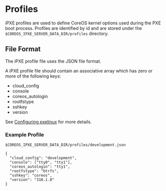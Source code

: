 # Profiles

iPXE profiles are used to define CoreOS kernel options used during the PXE boot process. Profiles are identified by id and are stored under the `$COREOS_IPXE_SERVER_DATA_DIR/profiles` directory.

## File Format

The iPXE profile file uses the JSON file format.

A iPXE profile file should contain an associative array which has zero or more of the following keys:

* cloud_config
* console
* coreos_autologin
* rootfstype
* sshkey
* version

See [Configuring pxelinux](https://coreos.com/docs/running-coreos/bare-metal/booting-with-pxe/#configuring-pxelinux) for more details.

### Example Profile

```
$COREOS_IPXE_SERVER_DATA_DIR/profiles/development.json
```

```
{
  "cloud_config": "development",
  "console": ["tty0", "tty1"],
  "coreos_autologin": "tty1",
  "rootfstype": "btrfs",
  "sshkey": "coreos",
  "version": "310.1.0"
}
```
